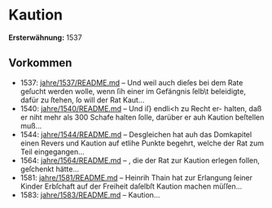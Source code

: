 # Kaution

**Ersterwähnung:** 1537

## Vorkommen
- 1537: [jahre/1537/README.md](../jahre/1537/README.md) – Und
weil auch dieſes bei dem Rate geſucht werden wolle, wenn
ſih einer im Gefängnis ſelb\t beleidigte, dafür zu ſtehen,
ſo will der Rat Kaut...
- 1540: [jahre/1540/README.md](../jahre/1540/README.md) – Und iſ} endli<h zu Recht er-
halten, daß er niht mehr als 300 Schafe halten ſolle,
darüber er auh Kaution beſtellen muß...
- 1544: [jahre/1544/README.md](../jahre/1544/README.md) – Desgleichen hat auh das Domkapitel
einen Revers und Kaution auf etlihe Punkte begehrt,
welche der Rat zum Teil eingegangen...
- 1564: [jahre/1564/README.md](../jahre/1564/README.md) – , die der Rat zur Kaution erlegen follen,
geſchenkt hätte...
- 1581: [jahre/1581/README.md](../jahre/1581/README.md) – Heinrih Thain hat zur Erlangung ſeiner Kinder
Erbſchaft auf der Freiheit daſelbſt Kaution machen müſſen...
- 1583: [jahre/1583/README.md](../jahre/1583/README.md) – Kaution...
